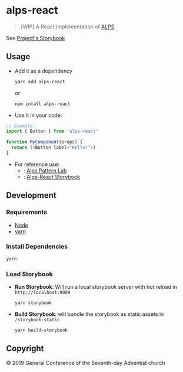 # alps-react

> [WIP] A React implementation of [ALPS](http://alps.adventist.io/v3)

See [Project's Storybook](https://alps-react.adventist.io/)

## Usage

- Add it as a dependency

  ```bash
  yarn add alps-react
  ```

  or

  ```bash
  npm intall alps-react
  ```

- Use it in your code:

```js
// Example:
import { Button } from 'alps-react'

function MyComponent(props) {
  return (<Button label="Hello!">)
}
```

- For reference use:
  - : [Alps Pattern Lab](https://alps.adventist.io/v3/)
  - : [Alps-React Storybook](https://alps-react.adventist.io/)

## Development

### Requirements

- [Node](https://nodejs.org)
- [yarn](https://yarnpkg.com/en/docs/install)

### Install Dependencies

```bash
yarn
```

### Load Storybook

- **Run Storybook**: Will run a local storybook server with hot reload in `http://localhost:9009`

  ```bash
  yarn storybook
  ```

- **Build Storybook**: will bundle the storybook as static assets in `/storybook-static`

  ```bash
  yarn build-storybook
  ```

## Copyright

&copy; 2019 General Conference of the Seventh-day Adventist church
